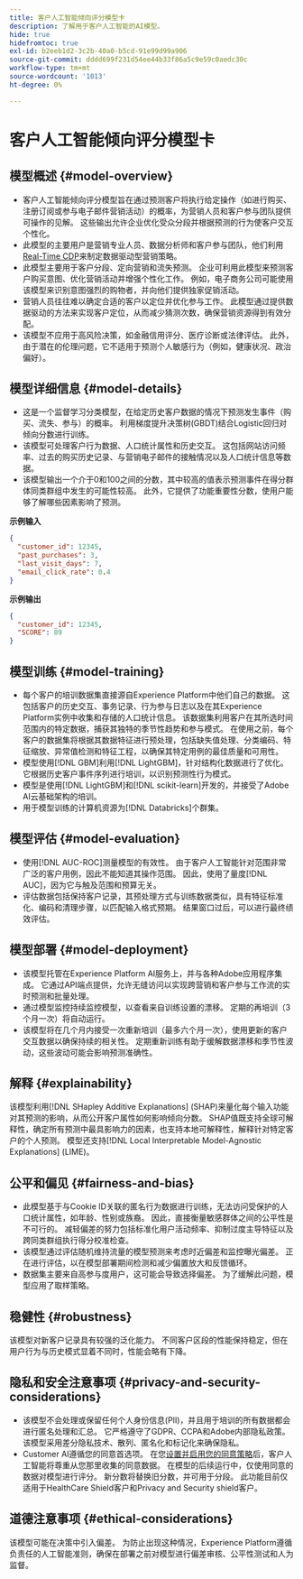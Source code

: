 ```yaml
---
title: 客户人工智能倾向评分模型卡
description: 了解用于客户人工智能的AI模型。
hide: true
hidefromtoc: true
exl-id: b2eeb1d2-3c2b-40a0-b5cd-91e99d99a906
source-git-commit: dddd699f231d54ee44b33f86a5c9e59c0aedc30c
workflow-type: tm+mt
source-wordcount: '1013'
ht-degree: 0%

---
```


# 客户人工智能倾向评分模型卡

## 模型概述 {#model-overview}

* 客户人工智能倾向评分模型旨在通过预测客户将执行给定操作（如进行购买、注册订阅或参与电子邮件营销活动）的概率，为营销人员和客户参与团队提供可操作的见解。 这些输出允许企业优化受众分段并根据预测的行为使客户交互个性化。
* 此模型的主要用户是营销专业人员、数据分析师和客户参与团队，他们利用[Real-Time CDP](../../../rtcdp/home.md)来制定数据驱动型营销策略。
* 此模型主要用于客户分段、定向营销和流失预测。 企业可利用此模型来预测客户购买意图、优化营销活动并增强个性化工作。 例如，电子商务公司可能使用该模型来识别意图强烈的购物者，并向他们提供独家促销活动。
* 营销人员往往难以确定合适的客户以定位并优化参与工作。 此模型通过提供数据驱动的方法来实现客户定位，从而减少猜测次数，确保营销资源得到有效分配。
* 该模型不应用于高风险决策，如金融信用评分、医疗诊断或法律评估。 此外，由于潜在的伦理问题，它不适用于预测个人敏感行为（例如，健康状况、政治偏好）。

## 模型详细信息 {#model-details}

* 这是一个监督学习分类模型，在给定历史客户数据的情况下预测发生事件（购买、流失、参与）的概率。 利用梯度提升决策树(GBDT)结合Logistic回归对倾向分数进行训练。
* 该模型可处理客户行为数据、人口统计属性和历史交互。 这包括网站访问频率、过去的购买历史记录、与营销电子邮件的接触情况以及人口统计信息等数据。
* 该模型输出一个介于0和100之间的分数，其中较高的值表示预测事件在得分群体同类群组中发生的可能性较高。 此外，它提供了功能重要性分数，使用户能够了解哪些因素影响了预测。

**示例输入**

```json
{ 
  "customer_id": 12345, 
  "past_purchases": 3, 
  "last_visit_days": 7,
  "email_click_rate": 0.4 
}
```

**示例输出**

```json
{ 
  "customer_id": 12345,
  "SCORE": 89 
}
```

## 模型训练 {#model-training}

* 每个客户的培训数据集直接源自Experience Platform中他们自己的数据。 这包括客户的历史交互、事务记录、行为参与日志以及在其Experience Platform实例中收集和存储的人口统计信息。 该数据集利用客户在其所选时间范围内的特定数据，捕获其独特的季节性趋势和参与模式。 在使用之前，每个客户的数据集将根据其数据特征进行预处理，包括缺失值处理、分类编码、特征缩放、异常值检测和特征工程，以确保其特定用例的最佳质量和可用性。
* 模型使用[!DNL GBM]利用[!DNL LightGBM]，针对结构化数据进行了优化。 它根据历史客户事件序列进行培训，以识别预测性行为模式。
* 模型是使用[!DNL LightGBM]和[!DNL scikit-learn]开发的，并接受了Adobe AI云基础架构的培训。
* 用于模型训练的计算机资源为[!DNL Databricks]个群集。

## 模型评估 {#model-evaluation}

* 使用[!DNL AUC-ROC]测量模型的有效性。 由于客户人工智能针对范围非常广泛的客户用例，因此不能知道其操作范围。 因此，使用了量度[!DNL AUC]，因为它与触及范围和预算无关。
* 评估数据包括保持客户记录，其预处理方式与训练数据类似，具有特征标准化、编码和清理步骤，以匹配输入格式预期。 结果窗口过后，可以进行最终绩效评估。

## 模型部署 {#model-deployment}

* 该模型托管在Experience Platform AI服务上，并与各种Adobe应用程序集成。 它通过API端点提供，允许无缝访问以实现跨营销和客户参与工作流的实时预测和批量处理。
* 通过模型监控持续监控模型，以查看来自训练设置的漂移。 定期的再培训（3个月一次）将自动运行。
* 该模型将在几个月内接受一次重新培训（最多六个月一次），使用更新的客户交互数据以确保持续的相关性。 定期重新训练有助于缓解数据漂移和季节性波动，这些波动可能会影响预测准确性。

## 解释 {#explainability}

该模型利用[!DNL SHapley Additive Explanations] (SHAP)来量化每个输入功能对其预测的影响，从而公开客户属性如何影响倾向分数。 SHAP值既支持全球可解释性，确定所有预测中最具影响力的因素，也支持本地可解释性，解释针对特定客户的个人预测。 模型还支持[!DNL Local Interpretable Model-Agnostic Explanations] (LIME)。

## 公平和偏见 {#fairness-and-bias}

* 此模型基于与Cookie ID关联的匿名行为数据进行训练，无法访问受保护的人口统计属性，如年龄、性别或族裔。 因此，直接衡量敏感群体之间的公平性是不可行的。 减轻偏差的努力包括标准化用户活动频率、抑制过度主导特征以及跨同类群组执行得分校准检查。
* 该模型通过评估随机维持流量的模型预测来考虑时近偏差和监控曝光偏差。 正在进行评估，以在模型部署期间检测和减少偏置放大和反馈循环。
* 数据集主要来自高参与度用户，这可能会导致选择偏差。 为了缓解此问题，模型应用了取样策略。

## 稳健性 {#robustness}

该模型对新客户记录具有较强的泛化能力。 不同客户区段的性能保持稳定，但在用户行为与历史模式显着不同时，性能会略有下降。

## 隐私和安全注意事项 {#privacy-and-security-considerations}

* 该模型不会处理或保留任何个人身份信息(PII)，并且用于培训的所有数据都会进行匿名处理和汇总。 它严格遵守了GDPR、CCPA和Adobe内部隐私政策。 该模型采用差分隐私技术、散列、匿名化和标记化来确保隐私。
* Customer AI遵循您的同意首选项。 在您[设置并启用您的同意策略](../../../data-governance/policies/user-guide.md#create-a-consent-policy)后，客户人工智能将尊重从您那里收集的同意数据。 在模型的后续运行中，仅使用同意的数据对模型进行评分。 新分数将替换旧分数，并可用于分段。 此功能目前仅适用于HealthCare Shield客户和Privacy and Security shield客户。

## 道德注意事项 {#ethical-considerations}

该模型可能在决策中引入偏差。 为防止出现这种情况，Experience Platform遵循负责任的人工智能准则，确保在部署之前对模型进行偏差审核、公平性测试和人为监督。
